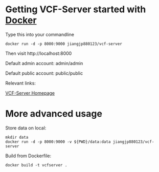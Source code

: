 # Getting VCF-Server started with [Docker](https://www.docker.com/)
<p>Type this into your commandline</p>

`docker run -d -p 8000:9000 jiangjp880123/vcf-server`   

<p>Then visit http://localhost:8000</p>
<p>Default admin account: admin/admin</p>
<p>Default public account: public/public</p>

<p>Relevant links:</p>

[VCF-Server Homepage](http://diseasegps.sjtu.edu.cn/VCF-Server?lan=eng)


# More advanced usage

<p>Store data on local:</p>

`mkdir data`   
`docker run -d -p 8000:9000 -v ${PWD}/data:data jiangjp880123/vcf-server`   

<p>Build from Dockerfile: </p>

`docker build -t vcfserver .`
